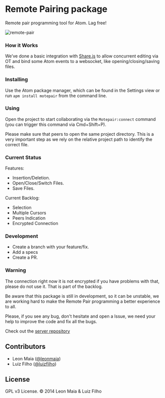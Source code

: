 # Remote Pairing package

Remote pair programming tool for Atom. Lag free!

![remote-pair](https://raw.githubusercontent.com/motepair/motepair/master/docs/presentation-large.gif)

### How it Works
We’ve done a basic integration with  [Share.js](http://sharejs.org/) to allow concurrent editing via OT and bind some Atom events to a websocket, like opening/closing/saving files.

### Installing

Use the Atom package manager, which can be found in the Settings view or
run `apm install motepair` from the command line.


### Using
Open the project to start collaborating via the `Motepair:connect` command
(you can trigger this command via Cmd+Shift+P).

Please make sure that peers to open the same project directory. This is a very important step as we rely on the relative project path to identify the correct file.

### Current Status
Features:
  - Insertion/Deletion.
  - Open/Close/Switch Files.
  - Save Files.

Current Backlog:
  - Selection
  - Multiple Cursors
  - Peers Indication
  - Encrypted Connection

### Development
* Create a branch with your feature/fix.
* Add a specs
* Create a PR.

### Warning
The connection right now it is not encrypted if you have problems with that, please do not use it. That is part of the backlog.

Be aware that this package is still in development, so it can be unstable, we are working hard to make the Remote Pair programming a better experience to all.

Please, if you see any bug, don't hesitate and open a Issue, we need your help to improve the code and fix all the bugs.

Check out the [server repository](https://github.com/motepair/motepair-server)

## Contributors

* Leon Maia ([@leonmaia](https://twitter.com/leonmaia))
* Luiz Filho ([@luizfilho](http://twitter.com/luizbafilho))

## License

GPL v3 License. &copy; 2014 Leon Maia & Luiz Filho
